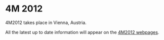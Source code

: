# 4M 2012

4M2012 takes place in Vienna, Austria.

All the latest up to date information will appear on the [4M2012 webpages](/4m-association/conference/2012).